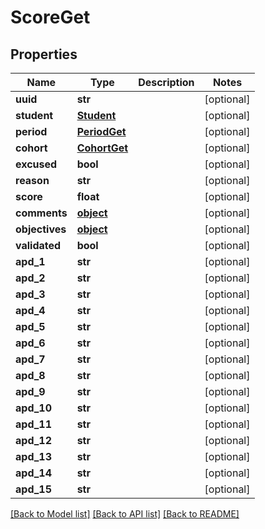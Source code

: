 # ScoreGet

## Properties
Name | Type | Description | Notes
------------ | ------------- | ------------- | -------------
**uuid** | **str** |  | [optional] 
**student** | [**Student**](Student.md) |  | [optional] 
**period** | [**PeriodGet**](PeriodGet.md) |  | [optional] 
**cohort** | [**CohortGet**](CohortGet.md) |  | [optional] 
**excused** | **bool** |  | [optional] 
**reason** | **str** |  | [optional] 
**score** | **float** |  | [optional] 
**comments** | [**object**](.md) |  | [optional] 
**objectives** | [**object**](.md) |  | [optional] 
**validated** | **bool** |  | [optional] 
**apd_1** | **str** |  | [optional] 
**apd_2** | **str** |  | [optional] 
**apd_3** | **str** |  | [optional] 
**apd_4** | **str** |  | [optional] 
**apd_5** | **str** |  | [optional] 
**apd_6** | **str** |  | [optional] 
**apd_7** | **str** |  | [optional] 
**apd_8** | **str** |  | [optional] 
**apd_9** | **str** |  | [optional] 
**apd_10** | **str** |  | [optional] 
**apd_11** | **str** |  | [optional] 
**apd_12** | **str** |  | [optional] 
**apd_13** | **str** |  | [optional] 
**apd_14** | **str** |  | [optional] 
**apd_15** | **str** |  | [optional] 

[[Back to Model list]](../README.md#documentation-for-models) [[Back to API list]](../README.md#documentation-for-api-endpoints) [[Back to README]](../README.md)


